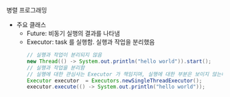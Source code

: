 병렬 프로그래밍
  - 주요 클래스
    * Future: 비동기 실행의 결과를 나타냄
    * Executor: task 를 실행함. 실행과 작업을 분리했음
      ```java
      // 실행과 작업이 분리되지 않음
      new Thread(() -> System.out.println("hello world")).start();
      // 실행과 작업을 분리함
      // 실행에 대한 관심사는 Executor 가 책임지며, 실행에 대한 부분은 보이지 않는다.
      Executor executor  = Executors.newSingleThreadExecutor();
      executor.execute(() -> System.out.println("hello world"));
